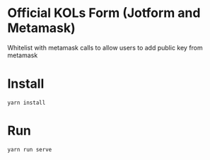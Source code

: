 # Official KOLs Form (Jotform and Metamask)

Whitelist with metamask calls to allow users to add public key from metamask

# Install
```
yarn install
```

# Run
```
yarn run serve
```

